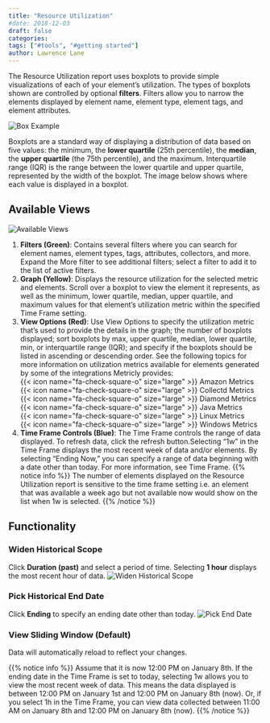 ```yaml
---
title: "Resource Utilization"
#date: 2018-12-03
draft: false
categories:
tags: ["#tools", "#getting started"]
author: Lawrence Lane
---
```


The Resource Utilization report uses boxplots to provide simple visualizations of each of your element’s utilization. The types of boxplots shown are controlled by optional **filters**. Filters allow you to narrow the elements displayed by element name, element type, element tags, and element attributes.

![Box Example](/images/reports-resource-utilization/box-example.png)

Boxplots are a standard way of displaying a distribution of data based on five values: the minimum, the **lower quartile** (25th percentile), the **median**, the **upper quartile** (the 75th percentile), and the maximum. Interquartile range (IQR) is the range between the lower quartile and upper quartile, represented by the width of the boxplot. The image below shows where each value is displayed in a boxplot.

## Available Views
![Available Views](/images/reports-resource-utilization/available-views.png)
1. **Filters (Green)**: Contains several filters where you can search for element names, element types, tags, attributes, collectors, and more. Expand the More filter to see additional filters; select a filter to add it to the list of active filters.
2. **Graph (Yellow)**: Displays the resource utilization for the selected metric and elements. Scroll over a boxplot to view the element it represents, as well as the minimum, lower quartile, median, upper quartile, and maximum values for that element’s utilization metric within the specified Time Frame setting.
3. **View Options (Red)**: Use View Options to specify the utilization metric that’s used to provide the details in the graph; the number of boxplots displayed; sort boxplots by max, upper quartile, median, lower quartile, min, or interquartile range (IQR); and specify if the boxplots should be listed in ascending or descending order. See the following topics for more information on utilization metrics available for elements generated by some of the integrations Metricly provides:  
{{< icon name="fa-check-square-o" size="large" >}} Amazon Metrics  
{{< icon name="fa-check-square-o" size="large" >}} Collectd Metrics  
{{< icon name="fa-check-square-o" size="large" >}} Diamond Metrics  
{{< icon name="fa-check-square-o" size="large" >}} Java Metrics  
{{< icon name="fa-check-square-o" size="large" >}} Linux Metrics  
{{< icon name="fa-check-square-o" size="large" >}} Windows Metrics  
4. **Time Frame Controls (Blue)**: The Time Frame controls the range of data displayed. To refresh data, click the refresh  button.Selecting “1w” in the Time Frame displays the most recent week of data and/or elements. By selecting “Ending Now,” you can specify a range of data beginning with a date other than today. For more information, see Time Frame.
{{% notice info %}}
The number of elements displayed on the Resource Utilization report is sensitive to the time frame setting i.e. an element that was available a week ago but not available now would show on the list when 1w is selected.
{{% /notice %}}

## Functionality

### Widen Historical Scope
Click **Duration (past)** and select a period of time. Selecting **1 hour** displays the most recent hour of data.
![Widen Historical Scope](/images/reports-resource-utilization/widen-historical-scope.png)


### Pick Historical End Date
Click **Ending** to specify an ending date other than today.
![Pick End Date](/images/reports-resource-utilization/pick-end-date.png)


### View Sliding Window (Default)
Data will automatically reload to reflect your changes.

{{% notice info %}}
Assume that it is now 12:00 PM on January 8th. If the ending date in the Time Frame is set to today, selecting 1w allows you to view the most recent week of data. This means the data displayed is between 12:00 PM on January 1st and 12:00 PM on January 8th (now). Or, if you select 1h in the Time Frame, you can view data collected between 11:00 AM on January 8th and 12:00 PM on January 8th (now).
{{% /notice %}}
